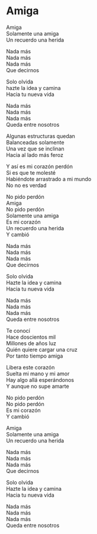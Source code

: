 # Amiga  

Amiga  
Solamente una amiga  
Un recuerdo una herida  

Nada más  
Nada más  
Nada más  
Que decirnos  

Solo olvida  
hazte la idea y camina  
Hacia tu nueva vida  

Nada más  
Nada más  
Nada más  
Queda entre nosotros  

Algunas estructuras quedan  
Balanceadas solamente  
Una vez que se inclinan  
Hacia al lado más feroz  

Y así es mi corazón perdón  
Si es que te molesté  
Habiéndote arrastrado a mi mundo  
No no es verdad  

No pido perdón  
Amiga  
No pido perdón  
Solamente una amiga  
Es mi corazón  
Un recuerdo una herida  
Y cambió  

Nada más  
Nada más  
Nada más  
Que decirnos  

Solo olvida  
Hazte la idea y camina   
Hacia tu nueva vida  

Nada más  
Nada más  
Nada más  
Queda entre nosotros

Te conocí  
Hace doscientos mil  
Millones de años luz  
Quién quiere cargar una cruz  
Por tanto tiempo amiga  

Libera este corazón  
Suelta mi mano y mi amor  
Hay algo allá esperándonos  
Y aunque no supe amarte  

No pido perdón  
No pido perdón  
Es mi corazón  
Y cambió  

Amiga  
Solamente una amiga  
Un recuerdo una herida  

Nada más  
Nada más  
Nada más  
Que decirnos  

Solo olvida  
Hazte la idea y camina  
Hacia tu nueva vida  

Nada más  
Nada más  
Nada más  
Queda entre nosotros  
